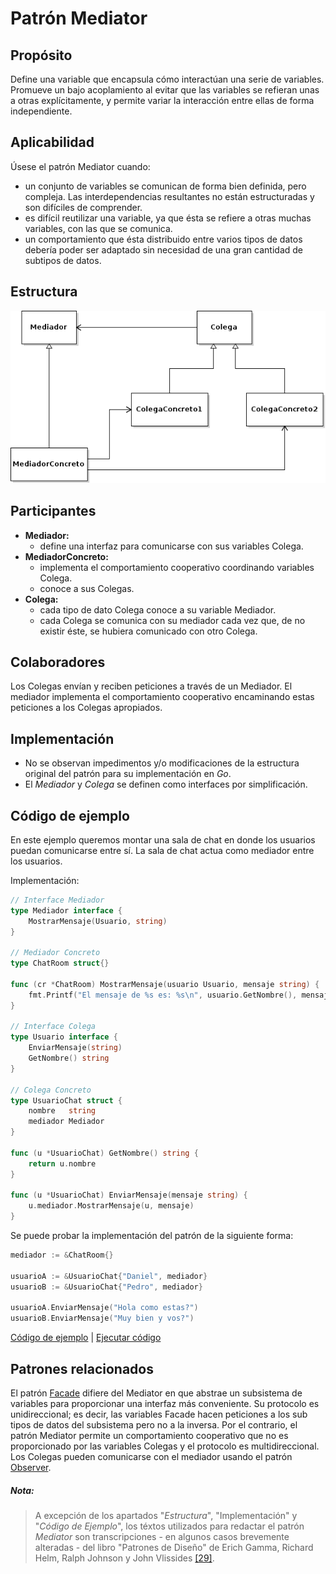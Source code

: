 # Patrón Mediator

## Propósito

Define una variable que encapsula cómo interactúan una serie de variables. Promueve un bajo acoplamiento al evitar que las variables se refieran unas a otras explícitamente, y permite variar la interacción entre ellas de forma independiente.

## Aplicabilidad

Úsese el patrón Mediator cuando:
* un conjunto de variables se comunican de forma bien definida, pero compleja. Las interdependencias resultantes no están estructuradas y son difíciles de comprender.
* es difícil reutilizar una variable, ya que ésta se refiere a otras muchas variables, con las que se comunica.
* un comportamiento que ésta distribuido entre varios tipos de datos debería poder ser adaptado sin necesidad de una gran cantidad de subtipos de datos.

## Estructura

![](/assets/uml/mediator.png)

## Participantes

* **Mediador:**
  * define una interfaz para comunicarse con sus variables Colega.
* **MediadorConcreto:**
  * implementa el comportamiento cooperativo coordinando variables Colega.
  * conoce a sus Colegas.
* **Colega:**
  * cada tipo de dato Colega conoce a su variable Mediador.
  * cada Colega se comunica con su mediador cada vez que, de no existir éste, se hubiera comunicado con otro Colega.

## Colaboradores

Los Colegas envían y reciben peticiones a través de un Mediador. El mediador implementa el comportamiento cooperativo encaminando estas peticiones a los Colegas apropiados.

## Implementación

- No se observan impedimentos y/o modificaciones de la estructura original del patrón para su implementación en _Go_.
- El _Mediador_ y _Colega_ se definen como interfaces por simplificación.

## Código de ejemplo

En este ejemplo queremos montar una sala de chat en donde los usuarios puedan comunicarse entre sí. La sala de chat actua como mediador entre los usuarios.

Implementación:

```go
// Interface Mediador
type Mediador interface {
    MostrarMensaje(Usuario, string)
}

// Mediador Concreto
type ChatRoom struct{}

func (cr *ChatRoom) MostrarMensaje(usuario Usuario, mensaje string) {
    fmt.Printf("El mensaje de %s es: %s\n", usuario.GetNombre(), mensaje)
}

// Interface Colega
type Usuario interface {
    EnviarMensaje(string)
    GetNombre() string
}

// Colega Concreto
type UsuarioChat struct {
    nombre   string
    mediador Mediador
}

func (u *UsuarioChat) GetNombre() string {
    return u.nombre
}

func (u *UsuarioChat) EnviarMensaje(mensaje string) {
    u.mediador.MostrarMensaje(u, mensaje)
}
```

Se puede probar la implementación del patrón de la siguiente forma:

```go
mediador := &ChatRoom{}

usuarioA := &UsuarioChat{"Daniel", mediador}
usuarioB := &UsuarioChat{"Pedro", mediador}

usuarioA.EnviarMensaje("Hola como estas?")
usuarioB.EnviarMensaje("Muy bien y vos?")
```

[Código de ejemplo](https://github.com/danielspk/designpatternsingo/tree/master/patrones/comportamiento/mediator) | [Ejecutar código](https://play.golang.org/p/PWO1HBJYjPx)

## Patrones relacionados

El patrón [Facade](/patrones/estructurales/facade.md) difiere del Mediator en que abstrae un subsistema de variables para proporcionar una interfaz más conveniente. Su protocolo es unidireccional; es decir, las variables Facade hacen peticiones a los sub tipos de datos del subsistema pero no a la inversa. Por el contrario, el patrón Mediator permite un comportamiento cooperativo que no es proporcionado por las variables Colegas y el protocolo es multidireccional.
Los Colegas pueden comunicarse con el mediador usando el patrón [Observer](/patrones/comportamiento/observer.md).

##### Nota:
> A excepción de los apartados "_Estructura_", "Implementación" y "_Código de Ejemplo_", los téxtos utilizados para redactar el patrón _Mediator_ son transcripciones - en algunos casos brevemente alteradas - del libro "Patrones de Diseño" de Erich Gamma, Richard Helm, Ralph Johnson y John Vlissides [\[29\]](/recursos.md).
